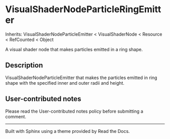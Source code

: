 # VisualShaderNodeParticleRingEmitter

Inherits: VisualShaderNodeParticleEmitter < VisualShaderNode < Resource <
RefCounted < Object

A visual shader node that makes particles emitted in a ring shape.

## Description

VisualShaderNodeParticleEmitter that makes the particles emitted in ring shape
with the specified inner and outer radii and height.

## User-contributed notes

Please read the User-contributed notes policy before submitting a comment.

* * *

Built with Sphinx using a theme provided by Read the Docs.

